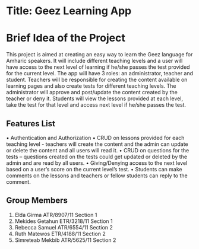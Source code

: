 # Title: Geez Learning App
# Brief Idea of the Project
This project is aimed at creating an easy way to learn the Geez language for Amharic speakers. 
It will include different teaching levels and a user will have access to the next level of learning if 
he/she passes the test provided for the current level. The app will have 3 roles: an administrator, 
teacher and student. Teachers will be responsible for creating the content available on learning 
pages and also create tests for different teaching levels. The administrator will approve 
and post/update the content created by the teacher or deny it. Students will view the lessons provided 
at each level, take the test for that level and access next level if he/she passes the test.

## Features List
•	Authentication and Authorization
•	CRUD on lessons provided for each teaching level - teachers will create the content and the admin can update or delete the content and all users will read it.
•	CRUD on questions for the tests – questions created on the tests could get updated or deleted by the admin and are read by all users.
•	Giving/Denying access to the next level based on a user’s score on the current level’s test. 
•	Students can make comments on the lessons and teachers or fellow students can reply to the comment. 

## Group Members
1.	Elda Girma                ATR/8907/11    Section 1
2.	Mekides Getahun      ETR/3218/11    Section 1
3.	Rebecca Samuel        ATR/6554/11   Section 2
4.	Ruth Matewos           ETR/4188/11    Section 2
5.	Simreteab Mekbib    ATR/5625/11    Section 2


